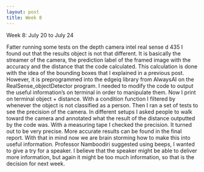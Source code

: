 ```yaml
---
layout: post
title: Week 8
---
```


Week 8: July 20 to July 24

Fatter running some tests on the depth camera intel real sense d 435 I found out that the results object is not that different.
It is basically the streamer of the camera, the prediction label of the framed image with the accuracy and the distance that the code calculated.
This calculation is done with the idea of the bounding boxes that I explained in a previous post.
However, it is preprogrammed into the edgeiq library from AlwaysAI on the RealSense_objectDetector program.
I needed to modify the code to output the useful information’s on terminal in order to manipulate them.
Now I print on terminal object + distance.
With a condition function I filtered by whenever the object is not classified as a person.
Then I ran a set of tests to see the precision of the camera.
In different setups I asked people to walk toward the camera and annotated what the result of the distance outputted by the code was.
With a measuring tape I checked the precision.
It turned out to be very precise. More accurate results can be found in the final report.
With that in mind now we are brain storming how to make this into useful information.
Professor Namboodiri suggested using beeps, I wanted to give a try for a speaker.
I believe that the speaker might be able to deliver more information, but again it might be too much information, so that is the decision for next week.




